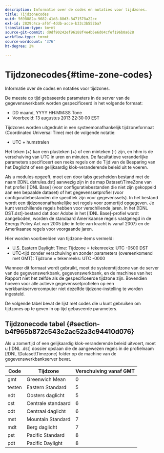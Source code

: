 ```yaml
---
description: Informatie over de codes en notaties voor tijdzones.
title: Tijdzonecodes
uuid: 5698882a-9682-41d8-88d3-8471578a22cc
exl-id: 2829c4ca-af6f-4ddb-acce-b33c3b552ba7
translation-type: tm+mt
source-git-commit: d9df90242ef96188f4e4b5e6d04cfef196b0a628
workflow-type: tm+mt
source-wordcount: '376'
ht-degree: 2%

---
```


# Tijdzonecodes{#time-zone-codes}

Informatie over de codes en notaties voor tijdzones.

De meeste op tijd gebaseerde parameters in de server van de gegevenswerkbank worden gespecificeerd in het volgende formaat:

* DD maand, YYYY HH:MM:SS Tone
* Voorbeeld: 13 augustus 2013 22:30:00 EST

Tijdzones worden uitgedrukt in een systeemonafhankelijk tijdzoneformaat (Coordinated Universal Time) met de volgende notatie:

* UTC + humstralen

Het teken (+) kan een plusteken (+) of een minteken (-) zijn, en hhm is de verschuiving van UTC in uren en minuten. De facultatieve veranderlijke parameters specificeert een reeks regels om de Tijd van de Besparing van het Daglicht of een gelijkaardig klok-veranderende beleid uit te voeren.

Als u modules opgeeft, moet een door tabs gescheiden bestand met de naam [!DNL dstrules.dst] aanwezig zijn in de map Dataset\TimeZone van het profiel [!DNL Base] (voor configuratiebestanden die niet zijn gekoppeld aan een bepaalde dataset) of het gegevenssetprofiel (voor configuratiebestanden die specifiek zijn voor gegevenssets). In het bestand wordt een tijdzoneonafhankelijke set regels voor zomertijd opgegeven. Je kunt verschillende regels hebben voor verschillende jaren. In het [!DNL DST.dst]-bestand dat door Adobe in het [!DNL Base]-profiel wordt aangeboden, worden de standaard Amerikaanse regels vastgelegd in de Energy Policy Act van 2005 (die in feite van kracht is vanaf 2007) en de Amerikaanse regels voor voorgaande jaren.

Hier worden voorbeelden van tijdzone-items vermeld:

* U.S. Eastern Daylight Time: Tijdzone = tekenreeks: UTC -0500 DST
* UTC-tijd zonder verschuiving en zonder parameters (overeenkomend met GMT): Tijdzone = tekenreeks: UTC -0000

Wanneer dit formaat wordt gebruikt, moet de systeemtijdzone van de server van de gegevenswerkbank, gegevenswerkbank, en de machines van het Rapport niet het zelfde als de gespecificeerde tijdzone zijn. Bovendien hoeven voor alle actieve gegevenssetprofielen op een werkbankservercomputer niet dezelfde tijdzone-instelling te worden ingesteld.

De volgende tabel bevat de lijst met codes die u kunt gebruiken om tijdzones op te geven in op tijd gebaseerde parameters.

## Tijdzonecode tabel {#section-b4f965b872c543e2ac52a3c94410d076}

Als u zomertijd of een gelijkaardig klok-veranderende beleid uitvoert, moet u [!DNL .dst] dossier opslaan die de aangewezen regels in de profielnaam [!DNL \Dataset\Timezone] folder op de machine van de gegevenswerkbankserver bevat.

| Code | Tijdzone | Verschuiving vanaf GMT |
|---|---|---|
| gmt | Greenwich Mean | 0 |
| testen | Eastern Standard | 5 |
| edt | Oosters daglicht | 5 |
| cst | Centrale standaard | 6 |
| cdt | Centraal daglicht | 6 |
| mst | Mountain Standard | 7 |
| mdt | Berg daglicht | 7 |
| pst | Pacific Standard | 8 |
| pdt | Pacific Daylight | 8 |
